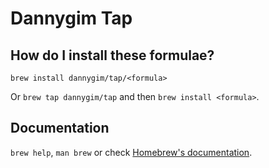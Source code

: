 # Dannygim Tap

## How do I install these formulae?
`brew install dannygim/tap/<formula>`

Or `brew tap dannygim/tap` and then `brew install <formula>`.

## Documentation
`brew help`, `man brew` or check [Homebrew's documentation](https://docs.brew.sh).
